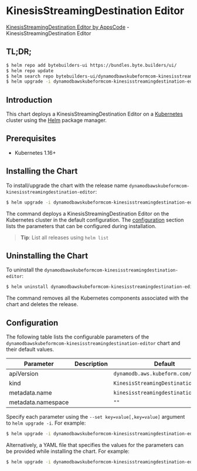 # KinesisStreamingDestination Editor

[KinesisStreamingDestination Editor by AppsCode](https://byte.builders) - KinesisStreamingDestination Editor

## TL;DR;

```bash
$ helm repo add bytebuilders-ui https://bundles.byte.builders/ui/
$ helm repo update
$ helm search repo bytebuilders-ui/dynamodbawskubeformcom-kinesisstreamingdestination-editor --version=v0.4.18
$ helm upgrade -i dynamodbawskubeformcom-kinesisstreamingdestination-editor bytebuilders-ui/dynamodbawskubeformcom-kinesisstreamingdestination-editor -n default --create-namespace --version=v0.4.18
```

## Introduction

This chart deploys a KinesisStreamingDestination Editor on a [Kubernetes](http://kubernetes.io) cluster using the [Helm](https://helm.sh) package manager.

## Prerequisites

- Kubernetes 1.16+

## Installing the Chart

To install/upgrade the chart with the release name `dynamodbawskubeformcom-kinesisstreamingdestination-editor`:

```bash
$ helm upgrade -i dynamodbawskubeformcom-kinesisstreamingdestination-editor bytebuilders-ui/dynamodbawskubeformcom-kinesisstreamingdestination-editor -n default --create-namespace --version=v0.4.18
```

The command deploys a KinesisStreamingDestination Editor on the Kubernetes cluster in the default configuration. The [configuration](#configuration) section lists the parameters that can be configured during installation.

> **Tip**: List all releases using `helm list`

## Uninstalling the Chart

To uninstall the `dynamodbawskubeformcom-kinesisstreamingdestination-editor`:

```bash
$ helm uninstall dynamodbawskubeformcom-kinesisstreamingdestination-editor -n default
```

The command removes all the Kubernetes components associated with the chart and deletes the release.

## Configuration

The following table lists the configurable parameters of the `dynamodbawskubeformcom-kinesisstreamingdestination-editor` chart and their default values.

|     Parameter      | Description |                     Default                     |
|--------------------|-------------|-------------------------------------------------|
| apiVersion         |             | <code>dynamodb.aws.kubeform.com/v1alpha1</code> |
| kind               |             | <code>KinesisStreamingDestination</code>        |
| metadata.name      |             | <code>kinesisstreamingdestination</code>        |
| metadata.namespace |             | <code>""</code>                                 |


Specify each parameter using the `--set key=value[,key=value]` argument to `helm upgrade -i`. For example:

```bash
$ helm upgrade -i dynamodbawskubeformcom-kinesisstreamingdestination-editor bytebuilders-ui/dynamodbawskubeformcom-kinesisstreamingdestination-editor -n default --create-namespace --version=v0.4.18 --set apiVersion=dynamodb.aws.kubeform.com/v1alpha1
```

Alternatively, a YAML file that specifies the values for the parameters can be provided while
installing the chart. For example:

```bash
$ helm upgrade -i dynamodbawskubeformcom-kinesisstreamingdestination-editor bytebuilders-ui/dynamodbawskubeformcom-kinesisstreamingdestination-editor -n default --create-namespace --version=v0.4.18 --values values.yaml
```
